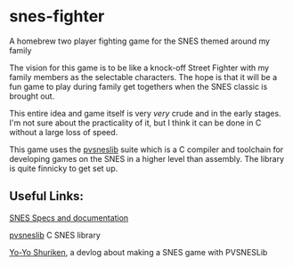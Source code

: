 # snes-fighter
A homebrew two player fighting game for the SNES themed around my family

The vision for this game is to be like a knock-off Street Fighter with my family
members as the selectable characters.
The hope is that it will be a fun game to play during family get togethers
when the SNES classic is brought out.

This entire idea and game itself is very *very* crude and in the early stages.
I'm not sure about the practicality of it, but I think it can be done in C
without a large loss of speed.

This game uses the [pvsneslib](https://github.com/alekmaul/pvsneslib)
suite which is a C compiler and toolchain for developing games on the SNES in a higher level than assembly.
The library is quite finnicky to get set up.

## Useful Links:
[SNES Specs and documentation](https://problemkaputt.de/fullsnes.htm)

[pvsneslib](https://github.com/alekmaul/pvsneslib) C SNES library

[Yo-Yo Shuriken](https://drludos.itch.io/yo-yo-shuriken/devlog/147478/making-a-snes-game-in-2020), a devlog about making a SNES game with PVSNESLib